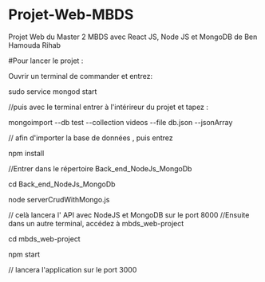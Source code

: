 # Projet-Web-MBDS
Projet Web du Master 2 MBDS avec React JS,  Node JS et MongoDB de Ben Hamouda Rihab

#Pour lancer le projet : 

Ouvrir un terminal de commander et entrez:

sudo service mongod start 

//puis avec le terminal entrer à l'intérireur du projet et tapez : 

mongoimport --db test --collection videos --file db.json --jsonArray

// afin d'importer la base de données , puis entrez 

npm install

//Entrer dans le répertoire Back_end_NodeJs_MongoDb

cd Back_end_NodeJs_MongoDb

node serverCrudWithMongo.js 

// celà lancera l' API avec NodeJS et MongoDB sur le port 8000
//Ensuite dans un autre terminal, accédez à mbds_web-project

cd mbds_web-project

npm start 

// lancera l'application sur le port 3000
